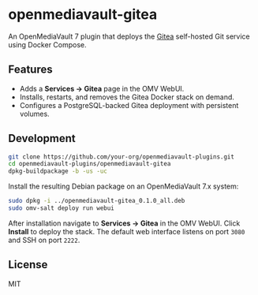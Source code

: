 # openmediavault-gitea

An OpenMediaVault 7 plugin that deploys the [Gitea](https://about.gitea.com/) self-hosted Git service using Docker Compose.

## Features

- Adds a **Services → Gitea** page in the OMV WebUI.
- Installs, restarts, and removes the Gitea Docker stack on demand.
- Configures a PostgreSQL-backed Gitea deployment with persistent volumes.

## Development

```bash
git clone https://github.com/your-org/openmediavault-plugins.git
cd openmediavault-plugins/openmediavault-gitea
dpkg-buildpackage -b -us -uc
```

Install the resulting Debian package on an OpenMediaVault 7.x system:

```bash
sudo dpkg -i ../openmediavault-gitea_0.1.0_all.deb
sudo omv-salt deploy run webui
```

After installation navigate to **Services → Gitea** in the OMV WebUI. Click **Install** to deploy the stack. The default web interface listens on port `3080` and SSH on port `2222`.

## License

MIT

